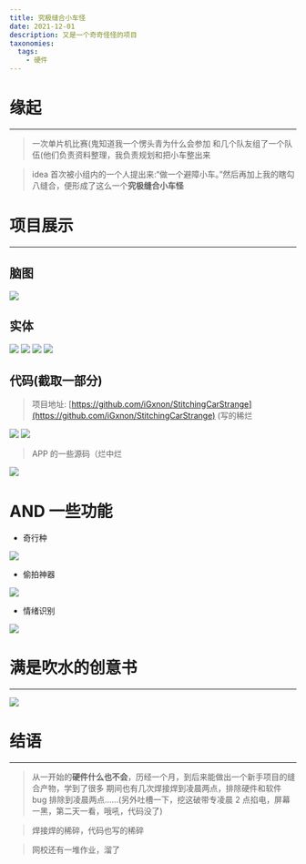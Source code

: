 ```yaml
---
title: 究极缝合小车怪
date: 2021-12-01
description: 又是一个奇奇怪怪的项目
taxonomies:
  tags:
    - 硬件
---
```


# 缘起

---

> 一次单片机比赛(鬼知道我一个愣头青为什么会参加
> 和几个队友组了一个队伍(他们负责资料整理，我负责规划和把小车整出来

> idea 首次被小组内的一个人提出来:“做一个避障小车。”然后再加上我的瞎勾八缝合，便形成了这么一个**究极缝合小车怪**

# 项目展示

---

## 脑图

![](https://image-1259160349.cos.ap-chengdu.myqcloud.com/img/007ee306-1a69-4d26-ae99-2ceed76da614.png#crop=0&crop=0&crop=1&crop=1&id=X6Vwq&originHeight=1828&originWidth=2540&originalType=binary∶=1&rotation=0&showTitle=false&status=done&style=none&title=)

## 实体

![](https://image-1259160349.cos.ap-chengdu.myqcloud.com/img/67ea53b6-055b-404d-a367-bf6e43b51f5d.jpg#crop=0&crop=0&crop=1&crop=1&id=DZGlN&originHeight=722&originWidth=1133&originalType=binary∶=1&rotation=0&showTitle=false&status=done&style=none&title=)
![](https://image-1259160349.cos.ap-chengdu.myqcloud.com/img/1d9f251d-1766-4abb-b540-544e206da93f.jpg#crop=0&crop=0&crop=1&crop=1&id=e1mKE&originHeight=1080&originWidth=608&originalType=binary∶=1&rotation=0&showTitle=false&status=done&style=none&title=)
![](https://image-1259160349.cos.ap-chengdu.myqcloud.com/img/acf86d19-a0ed-4235-b67e-a5f6face2810.jpg#crop=0&crop=0&crop=1&crop=1&id=KKMwx&originHeight=766&originWidth=1018&originalType=binary∶=1&rotation=0&showTitle=false&status=done&style=none&title=)
![](https://image-1259160349.cos.ap-chengdu.myqcloud.com/img/IMG_20211218_232553.jpg#crop=0&crop=0&crop=1&crop=1&id=GFg3R&originHeight=805&originWidth=1057&originalType=binary∶=1&rotation=0&showTitle=false&status=done&style=none&title=)

## 代码(截取一部分)

> 项目地址: [https://github.com/iGxnon/StitchingCarStrange](https://github.com/iGxnon/StitchingCarStrange) (写的稀烂

![](https://image-1259160349.cos.ap-chengdu.myqcloud.com/img/732ad306-85bb-4ba2-87bd-f523eeb27c8a.png#crop=0&crop=0&crop=1&crop=1&id=B6oNp&originHeight=1055&originWidth=1980&originalType=binary∶=1&rotation=0&showTitle=false&status=done&style=none&title=)
![](https://image-1259160349.cos.ap-chengdu.myqcloud.com/img/5e318052-2033-48df-89de-25a192b334b4.png#crop=0&crop=0&crop=1&crop=1&id=VczIV&originHeight=1055&originWidth=1980&originalType=binary∶=1&rotation=0&showTitle=false&status=done&style=none&title=)

> APP 的一些源码（烂中烂

![](https://image-1259160349.cos.ap-chengdu.myqcloud.com/img/fb260ec2-8580-4551-a10a-ae807a902042.jpg#crop=0&crop=0&crop=1&crop=1&id=NuQkG&originHeight=941&originWidth=1529&originalType=binary∶=1&rotation=0&showTitle=false&status=done&style=none&title=)

# AND 一些功能

- 奇行种

![](https://media.giphy.com/media/07jsu5u0zJNCnG6FR2/giphy.gif#crop=0&crop=0&crop=1&crop=1&height=698&id=FfvlN&originHeight=833&originWidth=499&originalType=binary∶=1&rotation=0&showTitle=false&status=done&style=none&title=&width=418)

- 偷拍神器

![](https://image-1259160349.cos.ap-chengdu.myqcloud.com/img/8e81e11a-4323-475b-aa95-0eb4921d3873.jpg#crop=0&crop=0&crop=1&crop=1&id=WkrXr&originHeight=1917&originWidth=1054&originalType=binary∶=1&rotation=0&showTitle=false&status=done&style=none&title=)

- 情绪识别

![](https://image-1259160349.cos.ap-chengdu.myqcloud.com/img/61eefc4e-b611-44d5-9202-9a00317610e3.jpg#crop=0&crop=0&crop=1&crop=1&id=DO7dx&originHeight=1997&originWidth=1077&originalType=binary∶=1&rotation=0&showTitle=false&status=done&style=none&title=)

# 满是吹水的创意书

---

![](https://image-1259160349.cos.ap-chengdu.myqcloud.com/img/18b131d0-81f4-435b-be5a-7dca830d54e7.jpg#crop=0&crop=0&crop=1&crop=1&id=WxjrC&originHeight=2982&originWidth=2107&originalType=binary∶=1&rotation=0&showTitle=false&status=done&style=none&title=)

# 结语

---

> 从一开始的**硬件什么也不会**，历经一个月，到后来能做出一个新手项目的缝合产物，学到了很多
> 期间也有几次焊接焊到凌晨两点，排除硬件和软件 bug 排除到凌晨两点......(另外吐槽一下，挖这破带专凌晨 2 点掐电，屏幕一黑，第二天一看，哦吼，代码没了)

> 焊接焊的稀碎，代码也写的稀碎

> 网校还有一堆作业，溜了
